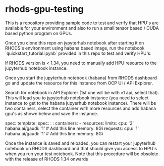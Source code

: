 # rhods-gpu-testing
<p>This is a repository providing sample code to test and verify that HPU's are available for your environment and also to run a small tensor based / CUDA based python program on GPUs.</p>
<p>Once you clone this repo on jypyterhub notebook after starting it on RHODS's environment using habana based image, run the notebook `quickstart_tutorial.ipynb` provided in this repo to test and verify HPU's.</p>

<p>If RHODS version is < 1.34, you need to manually add HPU resource to the jupyterhub notebook instance.</p>
<p>Once you start the jupyterhub notebook (habana) from RHODS dashboard go and update the resource for this instance from OCP UI / API Explorer.</p>
<p>Search for notebook in API Explorer (1st one will be with v1 api, select that). This will lead you to jypyterhub notebook instance (you need to select instance to get to the habana jupyerhub notebook instance). There will be two containers, select the container with more resources and add habana gpu's as shown below and save the instance.</p>
<yaml>
spec:
  template:
   spec:
:
:
     containers:
     - resources:
       limits:
         cpu: '2'
         habana.ai/gaudi: '1' # Add this line
         memory: 8Gi
       requests:
         cpu: '1'
         habana.ai/gaudi: '1' # Add this line
         memory: 8Gi
</yaml>

<p> Once the instance is saved and reloaded, you can restart your jupyterhub notebook on RHODS dashboard and that should give you access to HPU's when you run your test notebook. Note that this procedure will be obsolete with the release of RHODS 1.34 onwards </p>
